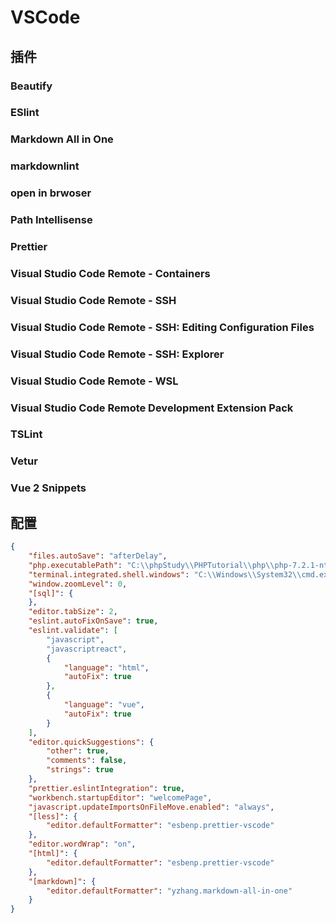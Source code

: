 # VSCode

## 插件

### Beautify

### ESlint

### Markdown All in One

### markdownlint

### open in brwoser

### Path Intellisense

### Prettier

### Visual Studio Code Remote - Containers

### Visual Studio Code Remote - SSH

### Visual Studio Code Remote - SSH: Editing Configuration Files

### Visual Studio Code Remote - SSH: Explorer

### Visual Studio Code Remote - WSL

### Visual Studio Code Remote Development Extension Pack

### TSLint

### Vetur

### Vue 2 Snippets

## 配置

```JSON
{
    "files.autoSave": "afterDelay",
    "php.executablePath": "C:\\phpStudy\\PHPTutorial\\php\\php-7.2.1-nts\\php.exe",
    "terminal.integrated.shell.windows": "C:\\Windows\\System32\\cmd.exe",
    "window.zoomLevel": 0,
    "[sql]": {
    },
    "editor.tabSize": 2,
    "eslint.autoFixOnSave": true,
    "eslint.validate": [
        "javascript",
        "javascriptreact",
        {
            "language": "html",
            "autoFix": true
        },
        {
            "language": "vue",
            "autoFix": true
        }
    ],
    "editor.quickSuggestions": {
        "other": true,
        "comments": false,
        "strings": true
    },
    "prettier.eslintIntegration": true,
    "workbench.startupEditor": "welcomePage",
    "javascript.updateImportsOnFileMove.enabled": "always",
    "[less]": {
        "editor.defaultFormatter": "esbenp.prettier-vscode"
    },
    "editor.wordWrap": "on",
    "[html]": {
        "editor.defaultFormatter": "esbenp.prettier-vscode"
    },
    "[markdown]": {
        "editor.defaultFormatter": "yzhang.markdown-all-in-one"
    }
}
```
